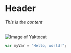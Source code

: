 # Header
###### This is the content

![Image of Yaktocat](https://octodex.github.com/images/yaktocat.png)


``` javascript
var myVar = "Hello, world!";
```
